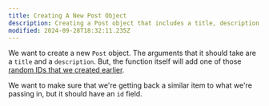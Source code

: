 ```yaml
---
title: Creating A New Post Object
description: Creating a Post object that includes a title, description, and ID.
modified: 2024-09-28T18:32:11.235Z
---
```


We want to create a new `Post` object. The arguments that it should take are a `title` and a `description`. But, the function itself will add one of those [random IDs that we created earlier](asymmetric-matchers-exercise.md).

We want to make sure that we're getting back a similar item to what we're passing in, but it should have an `id` field.

```ts
```
